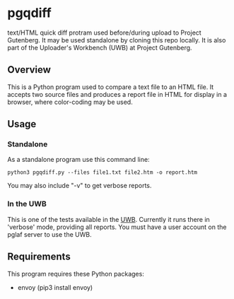 # pgqdiff
text/HTML quick diff protram used before/during upload to Project Gutenberg.
It may be used standalone by cloning this repo locally. It is also
part of the Uploader's Workbench (UWB) at Project Gutenberg.

## Overview

This is a Python program used to compare a text file to an HTML file.
It accepts two source files and produces a report file in HTML for display in
a browser, where color-coding may be used.

## Usage

### Standalone

As a standalone program use this command line:

    python3 pgqdiff.py --files file1.txt file2.htm -o report.htm

You may also include "-v" to get verbose reports.

### In the UWB

This is one of the tests available in the
[UWB](https://uwb.pglaf.org).
Currently it runs there in 'verbose' mode, providing all reports.
You must have a user account on the pglaf server to use the UWB.

## Requirements

This program requires these Python packages:

- envoy (pip3 install envoy)
